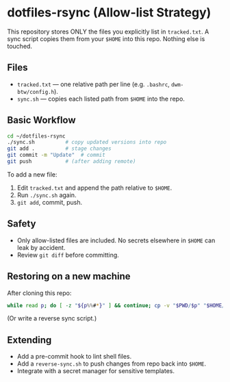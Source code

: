 # dotfiles-rsync (Allow-list Strategy)

This repository stores ONLY the files you explicitly list in `tracked.txt`.
A sync script copies them from your `$HOME` into this repo. Nothing else is touched.

## Files
- `tracked.txt` — one relative path per line (e.g. `.bashrc`, `dwm-btw/config.h`).
- `sync.sh` — copies each listed path from `$HOME` into the repo.

## Basic Workflow
```bash
cd ~/dotfiles-rsync
./sync.sh          # copy updated versions into repo
git add .          # stage changes
git commit -m "Update"  # commit
git push           # (after adding remote)
```

To add a new file:
1. Edit `tracked.txt` and append the path relative to `$HOME`.
2. Run `./sync.sh` again.
3. `git add`, commit, push.

## Safety
- Only allow-listed files are included. No secrets elsewhere in `$HOME` can leak by accident.
- Review `git diff` before committing.

## Restoring on a new machine
After cloning this repo:
```bash
while read p; do [ -z "${p%%#*}" ] && continue; cp -v "$PWD/$p" "$HOME/$p"; done < tracked.txt
```
(Or write a reverse sync script.)

## Extending
- Add a pre-commit hook to lint shell files.
- Add a `reverse-sync.sh` to push changes from repo back into `$HOME`.
- Integrate with a secret manager for sensitive templates.
